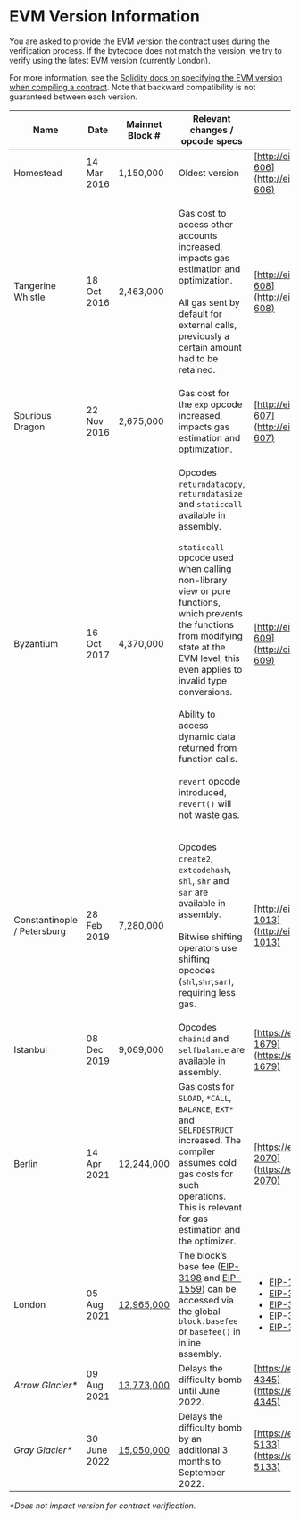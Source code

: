 # EVM Version Information

You are asked to provide the EVM version the contract uses during the verification process. If the bytecode does not match the version, we try to verify using the latest EVM version (currently London).

For more information, see the [Solidity docs on specifying the EVM version when compiling a contract](https://docs.soliditylang.org/en/v0.8.13/using-the-compiler.html). Note that backward compatibility is not guaranteed between each version.

| Name                         | Date         | Mainnet Block #                                    | Relevant changes / opcode specs                                                                                                                                                                                                                                                                                                                                                                                                                                                                           | EIP details                                                                                                                                                                                                                                                                                                                                                                             |
| ---------------------------- | ------------ | -------------------------------------------------- | --------------------------------------------------------------------------------------------------------------------------------------------------------------------------------------------------------------------------------------------------------------------------------------------------------------------------------------------------------------------------------------------------------------------------------------------------------------------------------------------------------- | --------------------------------------------------------------------------------------------------------------------------------------------------------------------------------------------------------------------------------------------------------------------------------------------------------------------------------------------------------------------------------------- |
| Homestead                    | 14 Mar 2016  | 1,150,000                                          | Oldest version                                                                                                                                                                                                                                                                                                                                                                                                                                                                                            | [http://eips.ethereum.org/EIPS/eip-606](http://eips.ethereum.org/EIPS/eip-606)                                                                                                                                                                                                                                                                                                          |
| Tangerine Whistle            | 18 Oct 2016  | 2,463,000                                          | <p>Gas cost to access other accounts increased, impacts gas estimation and optimization. <br><br>All gas sent by default for external calls, previously a certain amount had to be retained.</p>                                                                                                                                                                                                                                                                                                          | [http://eips.ethereum.org/EIPS/eip-608](http://eips.ethereum.org/EIPS/eip-608)                                                                                                                                                                                                                                                                                                          |
| Spurious Dragon              | 22 Nov 2016  | 2,675,000                                          | Gas cost for the `exp` opcode increased, impacts gas estimation and optimization.                                                                                                                                                                                                                                                                                                                                                                                                                         | [http://eips.ethereum.org/EIPS/eip-607](http://eips.ethereum.org/EIPS/eip-607)                                                                                                                                                                                                                                                                                                          |
| Byzantium                    | 16 Oct 2017  | 4,370,000                                          | <p>Opcodes <code>returndatacopy</code>, <code>returndatasize</code> and <code>staticcall</code> available in assembly.<br><br> <code>staticcall</code> opcode used when calling non-library view or pure functions, which prevents the functions from modifying state at the EVM level, this even applies to invalid type conversions.<br><br> Ability to access dynamic data returned from function calls. <br><br> <code>revert</code> opcode introduced, <code>revert()</code> will not waste gas.</p> | [http://eips.ethereum.org/EIPS/eip-609](http://eips.ethereum.org/EIPS/eip-609)                                                                                                                                                                                                                                                                                                          |
| Constantinople  / Petersburg | 28 Feb 2019  | 7,280,000                                          | <p>Opcodes <code>create2</code>, <code>extcodehash</code>, <code>shl</code>, <code>shr</code> and <code>sar</code> are available in assembly.<br><br> Bitwise shifting operators use shifting opcodes (<code>shl</code>,<code>shr</code>,<code>sar</code>), requiring less gas.</p>                                                                                                                                                                                                                       | [http://eips.ethereum.org/EIPS/eip-1013](http://eips.ethereum.org/EIPS/eip-1013)                                                                                                                                                                                                                                                                                                        |
| Istanbul                     | 08 Dec 2019  | 9,069,000                                          | Opcodes `chainid` and `selfbalance` are available in assembly.                                                                                                                                                                                                                                                                                                                                                                                                                                            | [https://eips.ethereum.org/EIPS/eip-1679](https://eips.ethereum.org/EIPS/eip-1679)                                                                                                                                                                                                                                                                                                      |
| Berlin                       | 14 Apr 2021  | 12,244,000                                         | Gas costs for `SLOAD`, `*CALL`, `BALANCE`, `EXT*` and `SELFDESTRUCT` increased. The compiler assumes cold gas costs for such operations. This is relevant for gas estimation and the optimizer.                                                                                                                                                                                                                                                                                                           | [https://eips.ethereum.org/EIPS/eip-2070](https://eips.ethereum.org/EIPS/eip-2070)                                                                                                                                                                                                                                                                                                      |
| London                       | 05 Aug 2021  | [12,965,000](https://etherscan.io/block/12965000)  | The block’s base fee ([EIP-3198](https://eips.ethereum.org/EIPS/eip-3198) and [EIP-1559](https://eips.ethereum.org/EIPS/eip-1559)) can be accessed via the global `block.basefee` or `basefee()` in inline assembly.                                                                                                                                                                                                                                                                                      | <p></p><ul><li><a href="https://eips.ethereum.org/EIPS/eip-1559">EIP-1559</a> </li><li><a href="https://eips.ethereum.org/EIPS/eip-3198">EIP-3198</a> </li><li><a href="https://eips.ethereum.org/EIPS/eip-3529">EIP-3529</a> </li><li><a href="https://eips.ethereum.org/EIPS/eip-3541">EIP-3541</a></li><li><a href="https://eips.ethereum.org/EIPS/eip-3554">EIP-3554</a> </li></ul> |
| _Arrow Glacier\*_            | 09 Aug 2021  |  [13,773,000](https://etherscan.io/block/13773000) | Delays the difficulty bomb until June 2022.                                                                                                                                                                                                                                                                                                                                                                                                                                                               | [https://eips.ethereum.org/EIPS/eip-4345](https://eips.ethereum.org/EIPS/eip-4345)                                                                                                                                                                                                                                                                                                      |
| _Gray Glacier\*_             | 30 June 2022 |  [15,050,000](https://etherscan.io/block/15050000) | Delays the difficulty bomb by an additional 3 months to September 2022.                                                                                                                                                                                                                                                                                                                                                                                                                                   | [https://eips.ethereum.org/EIPS/eip-5133](https://eips.ethereum.org/EIPS/eip-5133)                                                                                                                                                                                                                                                                                                      |

_\*Does not impact version for contract verification._&#x20;

##
